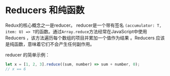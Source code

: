 # Reducers 和纯函数

Redux的核心概念之一是reducer。 reducer是一个带有签名 `(accumulator: T, item: U) => T`的函数。通过`Array.reduce`方法经常在JavaScript中使用Reducers ，该方法遍历每个数组的项目并累加一个值作为结果 。Reducers 应该是纯函数，意味着它们不会产生任何副作用。

reducer 的简单示例：

```typescript
let x = [1, 2, 3].reduce((sum, number) => sum + number, 0);
// x == 6
```

